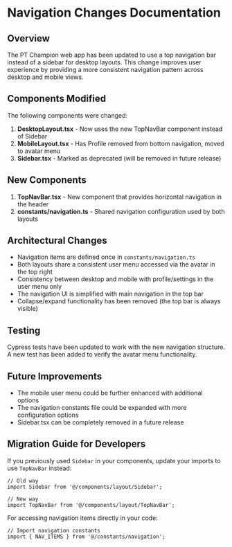 # Navigation Changes Documentation

## Overview

The PT Champion web app has been updated to use a top navigation bar instead of a sidebar for desktop layouts. This change improves user experience by providing a more consistent navigation pattern across desktop and mobile views.

## Components Modified

The following components were changed:

1. **DesktopLayout.tsx** - Now uses the new TopNavBar component instead of Sidebar
2. **MobileLayout.tsx** - Has Profile removed from bottom navigation, moved to avatar menu
3. **Sidebar.tsx** - Marked as deprecated (will be removed in future release)

## New Components

1. **TopNavBar.tsx** - New component that provides horizontal navigation in the header
2. **constants/navigation.ts** - Shared navigation configuration used by both layouts

## Architectural Changes

- Navigation items are defined once in `constants/navigation.ts`
- Both layouts share a consistent user menu accessed via the avatar in the top right
- Consistency between desktop and mobile with profile/settings in the user menu only
- The navigation UI is simplified with main navigation in the top bar
- Collapse/expand functionality has been removed (the top bar is always visible)

## Testing

Cypress tests have been updated to work with the new navigation structure. A new test has been added to verify the avatar menu functionality.

## Future Improvements

- The mobile user menu could be further enhanced with additional options
- The navigation constants file could be expanded with more configuration options
- Sidebar.tsx can be completely removed in a future release

## Migration Guide for Developers

If you previously used `Sidebar` in your components, update your imports to use `TopNavBar` instead:

```tsx
// Old way
import Sidebar from '@/components/layout/Sidebar';

// New way
import TopNavBar from '@/components/layout/TopNavBar';
```

For accessing navigation items directly in your code:

```tsx
// Import navigation constants
import { NAV_ITEMS } from '@/constants/navigation';
``` 
